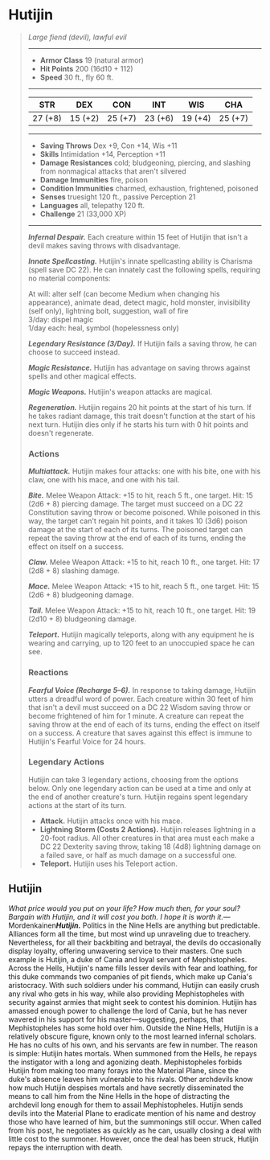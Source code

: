 # Hutijin
>*Large fiend (devil), lawful evil*
>___
>- **Armor Class** 19 (natural armor)
>- **Hit Points** 200 (16d10 + 112)
>- **Speed** 30 ft., fly 60 ft.
>___
>|STR|DEX|CON|INT|WIS|CHA|
>|:---:|:---:|:---:|:---:|:---:|:---:|
>|27 (+8)|15 (+2)|25 (+7)|23 (+6)|19 (+4)|25 (+7)|
>___
>- **Saving Throws** Dex +9, Con +14, Wis +11
>- **Skills** Intimidation +14, Perception +11
>- **Damage Resistances** cold; bludgeoning, piercing, and slashing from nonmagical attacks that aren't silvered
>- **Damage Immunities** fire, poison
>- **Condition Immunities** charmed, exhaustion, frightened, poisoned
>- **Senses** truesight 120 ft., passive Perception 21
>- **Languages** all, telepathy 120 ft.
>- **Challenge** 21 (33,000 XP)
>___
>***Infernal Despair.*** Each creature within 15 feet of Hutijin that isn't a devil makes saving throws with disadvantage.  
>
>***Innate Spellcasting.*** Hutijin's innate spellcasting ability is Charisma (spell save DC 22). He can innately cast the following spells, requiring no material components:  
>
>At will: alter self (can become Medium when changing his appearance), animate dead, detect magic, hold monster, invisibility (self only), lightning bolt, suggestion, wall of fire  
>3/day: dispel magic  
>1/day each: heal, symbol (hopelessness only)  
>
>
>***Legendary Resistance (3/Day).*** If Hutijin fails a saving throw, he can choose to succeed instead.  
>
>***Magic Resistance.*** Hutijin has advantage on saving throws against spells and other magical effects.  
>
>***Magic Weapons.*** Hutijin's weapon attacks are magical.  
>
>***Regeneration.*** Hutijin regains 20 hit points at the start of his turn. If he takes radiant damage, this trait doesn't function at the start of his next turn. Hutijin dies only if he starts his turn with 0 hit points and doesn't regenerate.  
>
>### Actions
>***Multiattack.*** Hutijin makes four attacks: one with his bite, one with his claw, one with his mace, and one with his tail.  
>
>***Bite.*** Melee Weapon Attack: +15 to hit, reach 5 ft., one target. Hit: 15 (2d6 + 8) piercing damage. The target must succeed on a DC 22 Constitution saving throw or become poisoned. While poisoned in this way, the target can't regain hit points, and it takes 10 (3d6) poison damage at the start of each of its turns. The poisoned target can repeat the saving throw at the end of each of its turns, ending the effect on itself on a success.  
>
>***Claw.*** Melee Weapon Attack: +15 to hit, reach 10 ft., one target. Hit: 17 (2d8 + 8) slashing damage.  
>
>***Mace.*** Melee Weapon Attack: +15 to hit, reach 5 ft., one target. Hit: 15 (2d6 + 8) bludgeoning damage.  
>
>***Tail.*** Melee Weapon Attack: +15 to hit, reach 10 ft., one target. Hit: 19 (2d10 + 8) bludgeoning damage.  
>
>***Teleport.*** Hutijin magically teleports, along with any equipment he is wearing and carrying, up to 120 feet to an unoccupied space he can see.  
>
>### Reactions
>***Fearful Voice (Recharge 5–6).*** In response to taking damage, Hutijin utters a dreadful word of power. Each creature within 30 feet of him that isn't a devil must succeed on a DC 22 Wisdom saving throw or become frightened of him for 1 minute. A creature can repeat the saving throw at the end of each of its turns, ending the effect on itself on a success. A creature that saves against this effect is immune to Hutijin's Fearful Voice for 24 hours.  
>
>### Legendary Actions
>Hutijin can take 3 legendary actions, choosing from the options below. Only one legendary action can be used at a time and only at the end of another creature's turn. Hutijin regains spent legendary actions at the start of its turn.
>
>- **Attack.** Hutijin attacks once with his mace.
>- **Lightning Storm (Costs 2 Actions).** Hutijin releases lightning in a 20-foot radius. All other creatures in that area must each make a DC 22 Dexterity saving throw, taking 18 (4d8) lightning damage on a failed save, or half as much damage on a successful one.
>- **Teleport.** Hutijin uses his Teleport action.
## Hutijin
*What price would you put on your life? How much then, for your soul? Bargain with Hutijin, and it will cost you both. I hope it is worth it.*— Mordenkainen***Hutijin.*** Politics in the Nine Hells are anything but predictable. Alliances form all the time, but most wind up unraveling due to treachery. Nevertheless, for all their backbiting and betrayal, the devils do occasionally display loyalty, offering unwavering service to their masters. One such example is Hutijin, a duke of Cania and loyal servant of Mephistopheles.
Across the Hells, Hutijin's name fills lesser devils with fear and loathing, for this duke commands two companies of pit fiends, which make up Cania's aristocracy. With such soldiers under his command, Hutijin can easily crush any rival who gets in his way, while also providing Mephistopheles with security against armies that might seek to contest his dominion. Hutijin has amassed enough power to challenge the lord of Cania, but he has never wavered in his support for his master—suggesting, perhaps, that Mephistopheles has some hold over him.
Outside the Nine Hells, Hutijin is a relatively obscure figure, known only to the most learned infernal scholars. He has no cults of his own, and his servants are few in number. The reason is simple: Hutijin hates mortals. When summoned from the Hells, he repays the instigator with a long and agonizing death.
Mephistopheles forbids Hutijin from making too many forays into the Material Plane, since the duke's absence leaves him vulnerable to his rivals. Other archdevils know how much Hutijin despises mortals and have secretly disseminated the means to call him from the Nine Hells in the hope of distracting the archdevil long enough for them to assail Mephistopheles. Hutijin sends devils into the Material Plane to eradicate mention of his name and destroy those who have learned of him, but the summonings still occur. When called from his post, he negotiates as quickly as he can, usually closing a deal with little cost to the summoner. However, once the deal has been struck, Hutijin repays the interruption with death.